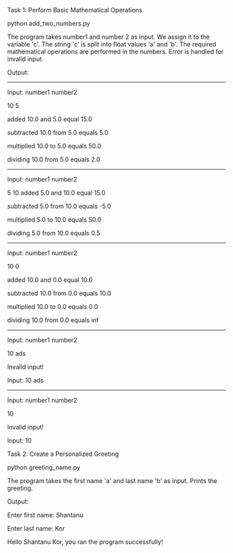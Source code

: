 Task 1: Perform Basic Mathematical Operations

python add_two_numbers.py

The program takes number1 and number 2 as input. We assign it to the variable 'c'.
The string 'c' is split into float values 'a' and 'b'.
The required mathematical operations are performed in the numbers.
Error is handled for invalid input.

Output:

---

Input: number1 number2

10 5

added 10.0 and 5.0 equal 15.0

subtracted 10.0 from 5.0 equals 5.0

multiplied 10.0 to 5.0 equals 50.0

dividing 10.0 from 5.0 equals 2.0

---

Input: number1 number2

5 10
added 5.0 and 10.0 equal 15.0

subtracted 5.0 from 10.0 equals -5.0

multiplied 5.0 to 10.0 equals 50.0

dividing 5.0 from 10.0 equals 0.5

---

Input: number1 number2

10 0

added 10.0 and 0.0 equal 10.0

subtracted 10.0 from 0.0 equals 10.0

multiplied 10.0 to 0.0 equals 0.0

dividing 10.0 from 0.0 equals inf

---

Input: number1 number2

10 ads

Invalid input!

Input: 10 ads

---

Input: number1 number2

10

Invalid input!

Input: 10

Task 2: Create a Personalized Greeting

python greeting_name.py

The program takes the first name 'a' and last name 'b' as input.
Prints the greeting.

Output:

Enter first name: Shantanu

Enter last name: Kor

Hello Shantanu Kor, you ran the program successfully!

